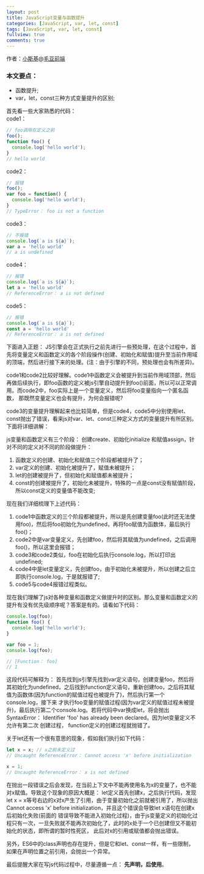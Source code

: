 ```yaml
---
layout: post
title: JavaScript变量与函数提升
categories: [JavaScript, var, let, const]
tags: [JavaScript, var, let, const]
fullview: true
comments: true
---
```


作者：[小斯基](https://juejin.im/user/59f2bd2e6fb9a04511705fc1)@[毛豆前端](https://maodoufe.github.io/)

### 本文要点：
- 函数提升;
- var，let，const三种方式变量提升的区别;

首先看一些大家熟悉的代码：  
code1： 
```js
// foo调用在定义之前
foo();
function foo() {
  console.log('hello world');
}
// hello world
```
code2： 
```js
// 报错
foo();
var foo = function() {
  console.log('hello world');
}
// TypeError： foo is not a function
```
code3：
```js
// 不报错
console.log(`a is ${a}`);
var a = 'hello world'
// a is undefined
```
code4：
```js
// 报错
console.log(`a is ${a}`);
let a = 'hello world'
// ReferenceError： a is not defined
```
code5：
```js
// 报错
console.log(`a is ${a}`);
const a = 'hello world'
// ReferenceError： a is not defined
```
下面进入正题：
JS引擎会在正式执行之前先进行一些预处理，在这个过程中，首先将变量定义和函数定义的各个阶段操作(创建、初始化和赋值)提升至当前作用域的顶端，然后进行接下来的处理。(注：由于引擎的不同，预处理也会有所差异)。  

code1和code2比较好理解。code1中函数定义会被提升到当前作用域顶部，然后再做后续执行，即foo函数的定义被js引擎自动提升到foo()前面，所以可以正常调用。而code2中，foo实际上是一个变量定义，然后将foo变量指向一个匿名函数，
那既然变量定义也会有提升，为何会报错呢?  

code3的变量提升理解起来也比较简单，但是code4，code5中分别使用let、const抛出了错误，看来js对var、let、const三种定义方式的变量提升有所区别。下面将详细讲解：

js变量和函数定义有三个阶段： 创建create、初始化initialize 和赋值assign，针对不同的定义对不同的阶段做提升：
1. 函数定义的创建、初始化和赋值三个阶段都被提升了；
2. var定义的创建、初始化被提升了，赋值未被提升；
3. let的创建被提升了，但初始化和赋值都未被提升；
4. const的创建被提升了，初始化未被提升，特殊的一点是const没有赋值阶段，所以const定义的变量值不能改变;

现在我们详细梳理下上述代码：
1. code1中函数定义的三个阶段都被提升，所以是先创建变量foo(此时还无法使用foo)，然后将foo初始化为undefined，再将foo赋值为函数体，最后执行foo()；
2. code2中是var变量定义，先创建foo，然后将其赋值为undefined，之后调用foo()，所以这里会报错；
3. code3和code2类似，foo在初始化后执行console.log，所以打印出undefined;
4. code4中是let变量定义，先创建foo，由于初始化未被提升，所以创建之后立即执行console.log，于是就报错了;
5. code5与code4报错过程类似。

现在我们理解了js对各种变量和函数定义做提升时的区别。那么变量和函数定义的提升有没有优先级顺序呢？答案是有的。请看如下代码：
```js
console.log(foo);
function foo() {
  console.log('hello world');
}

var foo = 1;
console.log(foo);

// [Function： foo]
// 1
```
这段代码可解释为：
首先找到js引擎先找到var定义语句，创建变量foo，然后将其初始化为undefined，之后找到function定义语句，重新创建foo，之后将其赋值为函数体(因为function的赋值过程也被提升了)，然后执行第一个console.log，接下来
才执行foo变量的赋值过程(因为var定义的赋值过程未被提升)，最后执行第二个console.log。若将代码中var换成let，将会抛出SyntaxError： Identifier 'foo' has already been declared。因为let变量定义不允许有第二次
创建过程， function定义的创建过程就抛错了。

关于let还有一个很有意思的现象，假如我们执行如下代码：
```js
let x = x; // x之前未定义过
// Uncaught ReferenceError： Cannot access 'x' before initialization

x = 1;
// Uncaught ReferenceError： x is not defined
```
在抛出一段错误之后会发现，在当前上下文中不能再使用名为x的变量了，也不能对x赋值。导致这个现象的原因大概是：
let定义首先创建x，之后执行代码，发现let x = x等号右边的x对x产生了引用，由于变量初始化之前就被引用了，所以抛出Cannot access 'x' before initialization，并且这个错误会导致let x语句在创建x后初始化失败(前面的
错误导致不能进入初始化过程)，由于js变量定义的初始化过程只有一次，一旦失败就不能再次初始化了，此时的x处于一个已创建但又不能初始化的状态，即所谓的暂时性死区， 此后对x的引用或赋值都会抛出错误。

另外，ES6中的class声明也存在提升，但是它和let、const一样，有一些限制，如果在声明位置之前引用，会抛出一个异常。

最后提醒大家在写js代码过程中，尽量遵循一点： **先声明，后使用**。








